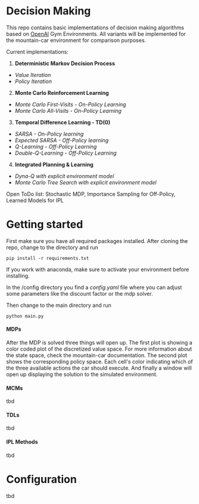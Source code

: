 # Decision Making

This repo contains basic implementations of decision making algorithms based on [OpenAI](https://gym.openai.com/envs/#classic_control) Gym Environments. All variants will be implemented for the mountain-car environment for comparison purposes.

Current implementations:

1) **Deterministic Markov Decision Process**
* *Value Iteration*
* *Policy Iteration*

2) **Monte Carlo Reinforcement Learning**

* *Monte Carlo First-Visits - On-Policy Learning*
* *Monte Carlo All-Visits - On-Policy Learning*

3) **Temporal Difference Learning - TD(0)**

* *SARSA - On-Policy learning*
* *Expected SARSA - Off-Policy learning*
* *Q-Learning - Off-Policy Learning*
* *Double-Q-Learning - Off-Policy Learning* 

4) **Integrated Planning & Learning** 

* *Dyna-Q with explicit environment model*
* *Monte Carlo Tree Search with explicit environment model*

Open ToDo list: Stochastic MDP, Importance Sampling for Off-Policy, Learned Models for IPL

# Getting started

First make sure you have all required packages installed. After cloning the repo, change to the directory and run

`pip install -r requirements.txt`

If you work with anaconda, make sure to activate your environment before installing.

In the /config directory you find a *config.yaml* file where you can adjust some parameters like the discount factor or the mdp solver.

Then change to the main directory and run

`python main.py`

#### MDPs 

After the MDP is solved three things will open up. The first plot is showing a color coded plot of the discretized value space. For more information about the state space, check the mountain-car documentation. The second plot shows the corresponding policy space. Each cell's color indicating which of the three available actions the car should execute. And finally a window will open up displaying the solution to the simulated environment. 

#### MCMs

tbd

#### TDLs

tbd

#### IPL Methods

tbd

# Configuration

tbd